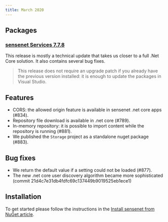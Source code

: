 ```yaml
---
title: March 2020
---
```


## Packages
### [sensenet Services 7.7.8](https://github.com/SenseNet/sensenet/releases/tag/v7.7.8)

This release is mostly a technical update that takes us closer to a full .Net Core solution. It also contains several bug fixes.

> This release does not require an upgrade patch if you already have the previous version installed: it is enough to update the packages in Visual Studio.

## Features
- CORS: the allowed origin feature is available in sensenet .net core apps (#834).
- Repository file download is available in .net core (#789).
- In-memory repository: it is possible to import content while the repository is running (#881).
- We published the `Storage` project as a standalone nuget package (#883). 

## Bug fixes
- We return the default value if a setting could not be loaded (#877).
- The new .net core user discovery algorithm became more sophisticated (commit 21d4c7e31db4fdfc69c137449b9019525eb1ece1)

## Installation
To get started please follow the instructions in the [Install sensenet from NuGet article](http://community.sensenet.com/docs/install-sn-from-nuget).